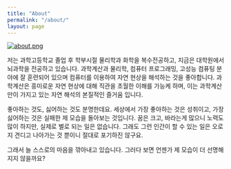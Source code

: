 ```yaml
---
title: "About"
permalink: "/about/"
layout: page
---
```

[![about.png](https://i.postimg.cc/mDcXcHnf/about.png)](https://postimg.cc/LYpBwnRN)

저는 과학고등학교 졸업 후 학부시절 물리학과 화학을 복수전공하고, 지금은 대학원에서 뇌과학을 전공하고 있습니다. 
과학계산과 물리학, 컴퓨터 프로그래밍, 고성능 컴퓨팅 분야에 잘 훈련되어 있으며 컴퓨터를 이용하여 자연 현상을 해석하는 것을 좋아합니다.
과학계산은 흥미로운 자연 현상에 대해 직관을 초월한 이해를 가능케 하며, 이는 과학계산만이 가지고 있는 자연 해석의 본질적인 즐거움 입니다.

좋아하는 것도, 싫어하는 것도 분명한데요. 세상에서 가장 좋아하는 것은 성취이고, 가장 싫어하는 것은 실패한 제 모습을 돌아보는 것입니다.
꿈은 크고, 바라는게 많으니 노력도 많이 하지만, 실제로 별로 되는 일은 없습니다. 
그래도 그런 인간이 할 수 있는 일은 오로지 견디고 나아가는 것 뿐이니 절대로 포기하진 않구요.

그래서 늘 스스로의 마음을 깎아내고 있습니다. 그러다 보면 언젠가 제 모습이 더 선명해지지 않을까요?